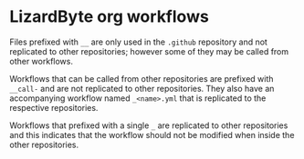# LizardByte org workflows

Files prefixed with `__` are only used in the `.github` repository and not replicated to other repositories;
however some of they may be called from other workflows.

Workflows that can be called from other repositories are prefixed with `__call-` and are not replicated
to other repositories. They also have an accompanying workflow named `_<name>.yml` that is replicated to the
respective repositories.

Workflows that prefixed with a single `_` are replicated to other repositories and this indicates
that the workflow should not be modified when inside the other repositories.
